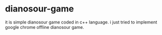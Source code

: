 # dianosour-game
it is simple dianosour game coded in c++ language. 
i just tried to implement google chrome offline dianosour game.















